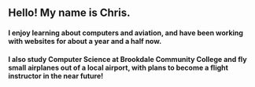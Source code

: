## Hello! My name is Chris.

#### I enjoy learning about computers and aviation, and have been working with websites for about a year and a half now. 
#### I also study Computer Science at Brookdale Community College and fly small airplanes out of a local airport, with plans to become a flight instructor in the near future!
<!--
**chrisjm66/chrisjm66** is a ✨ _special_ ✨ repository because its `README.md` (this file) appears on your GitHub profile.

Here are some ideas to get you started:

- 🔭 I’m currently working on ...
- 🌱 I’m currently learning ...
- 👯 I’m looking to collaborate on ...
- 🤔 I’m looking for help with ...
- 💬 Ask me about ...
- 📫 How to reach me: ...
- 😄 Pronouns: ...
- ⚡ Fun fact: ...
-->
